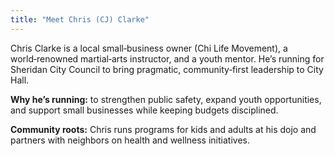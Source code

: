 ```yaml
---
title: "Meet Chris (CJ) Clarke"
---
```


Chris Clarke is a local small‑business owner (Chi Life Movement), a world‑renowned martial‑arts instructor, and a youth mentor. He’s running for Sheridan City Council to bring pragmatic, community‑first leadership to City Hall.

**Why he’s running:** to strengthen public safety, expand youth opportunities, and support small businesses while keeping budgets disciplined.

**Community roots:** Chris runs programs for kids and adults at his dojo and partners with neighbors on health and wellness initiatives.
